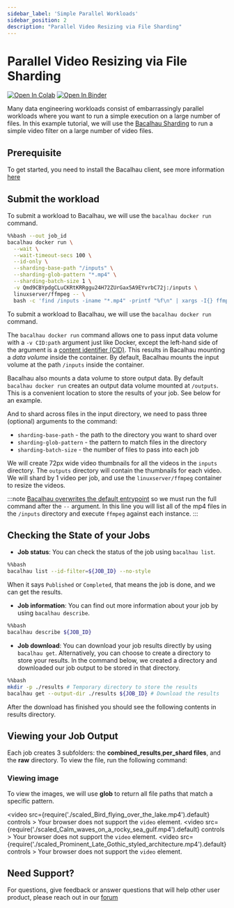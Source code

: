 ```yaml
---
sidebar_label: 'Simple Parallel Workloads'
sidebar_position: 2
description: "Parallel Video Resizing via File Sharding"
---
```

# Parallel Video Resizing via File Sharding

[![Open In Colab](https://colab.research.google.com/assets/colab-badge.svg)](https://colab.research.google.com/github/bacalhau-project/examples/blob/main/data-engineering/simple-parallel-workloads/index.ipynb)
[![Open In Binder](https://mybinder.org/badge.svg)](https://mybinder.org/v2/gh/bacalhau-project/examples/HEAD?labpath=data-engineering%2Fsimple-parallel-workloads%2Findex.ipynb)

Many data engineering workloads consist of embarrassingly parallel workloads where you want to run a simple execution on a large number of files. In this example tutorial, we will use the [Bacalhau Sharding](https://docs.bacalhau.org/next-steps/parallel-workloads) to run a simple video filter on a large number of video files.

## Prerequisite

To get started, you need to install the Bacalhau client, see more information [here](https://docs.bacalhau.org/getting-started/installation)

## Submit the workload

To submit a workload to Bacalhau, we will use the `bacalhau docker run` command. 


```bash
%%bash --out job_id
bacalhau docker run \
  --wait \
  --wait-timeout-secs 100 \
  --id-only \
  --sharding-base-path "/inputs" \
  --sharding-glob-pattern "*.mp4" \
  --sharding-batch-size 1 \
  -v Qmd9CBYpdgCLuCKRtKRRggu24H72ZUrGax5A9EYvrbC72j:/inputs \
  linuxserver/ffmpeg -- \
  bash -c 'find /inputs -iname "*.mp4" -printf "%f\n" | xargs -I{} ffmpeg -y -i /inputs/{} -vf "scale=-1:72,setsar=1:1" /outputs/scaled_{}'

```

To submit a workload to Bacalhau, we will use the `bacalhau docker run` command. 

The `bacalhau docker run` command allows one to pass input data volume with a `-v CID:path` argument just like Docker, except the left-hand side of the argument is a [content identifier (CID)](https://github.com/multiformats/cid). This results in Bacalhau mounting a *data volume* inside the container. By default, Bacalhau mounts the input volume at the path `/inputs` inside the container.

Bacalhau also mounts a data volume to store output data. By default `bacalhau docker run` creates an output data volume mounted at `/outputs`. This is a convenient location to store the results of your job. See below for an example.

And to shard across files in the input directory, we need to pass three (optional) arguments to the command:

- `sharding-base-path` - the path to the directory you want to shard over
- `sharding-glob-pattern` - the pattern to match files in the directory
- `sharding-batch-size` - the number of files to pass into each job

We will create 72px wide video thumbnails for all the videos in the `inputs` directory. The `outputs` directory will contain the thumbnails for each video. We will shard by 1 video per job, and use the `linuxserver/ffmpeg` container to resize the videos.

:::note
[Bacalhau overwrites the default entrypoint](https://github.com/filecoin-project/bacalhau/blob/v0.2.3/cmd/bacalhau/docker_run.go#L64) so we must run the full command after the `--` argument. In this line you will list all of the mp4 files in the `/inputs` directory and execute `ffmpeg` against each instance.
:::


## Checking the State of your Jobs

- **Job status**: You can check the status of the job using `bacalhau list`. 


```bash
%%bash
bacalhau list --id-filter=${JOB_ID} --no-style
```

When it says `Published` or `Completed`, that means the job is done, and we can get the results.

- **Job information**: You can find out more information about your job by using `bacalhau describe`.


```bash
%%bash
bacalhau describe ${JOB_ID}
```

- **Job download**: You can download your job results directly by using `bacalhau get`. Alternatively, you can choose to create a directory to store your results. In the command below, we created a directory and downloaded our job output to be stored in that directory.


```bash
%%bash
mkdir -p ./results # Temporary directory to store the results
bacalhau get --output-dir ./results ${JOB_ID} # Download the results
```

After the download has finished you should see the following contents in results directory.

## Viewing your Job Output

Each job creates 3 subfolders: the **combined_results**,**per_shard files**, and the **raw** directory. To view the file, run the following command:

### Viewing image

To view the images, we will use **glob** to return all file paths that match a specific pattern. 

<!-- This is for the benefit of the documentation -->
<video src={require('./scaled_Bird_flying_over_the_lake.mp4').default} controls  >
Your browser does not support the <code>video</code> element.
</video>
<video src={require('./scaled_Calm_waves_on_a_rocky_sea_gulf.mp4').default} controls  >
Your browser does not support the <code>video</code> element.
</video>
<video src={require('./scaled_Prominent_Late_Gothic_styled_architecture.mp4').default} controls  >
Your browser does not support the <code>video</code> element.
</video>

## Need Support?

For questions, give feedback or answer questions that will help other user product, please reach out in our [forum](https://github.com/filecoin-project/bacalhau/discussions)
